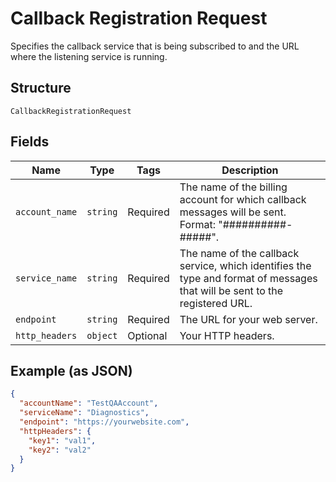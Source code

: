 
# Callback Registration Request

Specifies the callback service that is being subscribed to and the URL where the listening service is running.

## Structure

`CallbackRegistrationRequest`

## Fields

| Name | Type | Tags | Description |
|  --- | --- | --- | --- |
| `account_name` | `string` | Required | The name of the billing account for which callback messages will be sent. Format: "##########-#####". |
| `service_name` | `string` | Required | The name of the callback service, which identifies the type and format of messages that will be sent to the registered URL. |
| `endpoint` | `string` | Required | The URL for your web server. |
| `http_headers` | `object` | Optional | Your HTTP headers. |

## Example (as JSON)

```json
{
  "accountName": "TestQAAccount",
  "serviceName": "Diagnostics",
  "endpoint": "https://yourwebsite.com",
  "httpHeaders": {
    "key1": "val1",
    "key2": "val2"
  }
}
```


